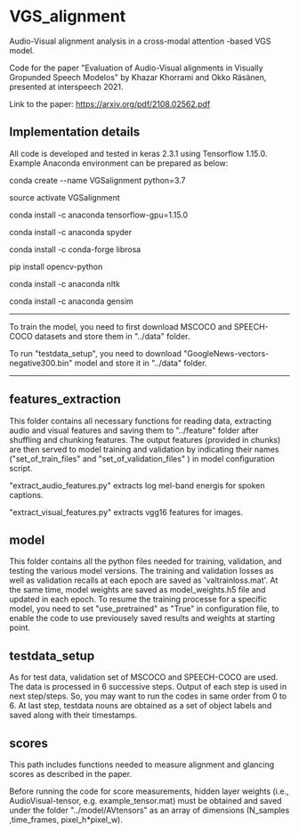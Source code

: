 

# VGS_alignment

Audio-Visual alignment analysis in a cross-modal attention -based VGS model.


Code for the paper "Evaluation of Audio-Visual alignments in Visually Gropunded Speech Modelos" by Khazar Khorrami and Okko Räsänen, presented at interspeech 2021.

Link to the paper: https://arxiv.org/pdf/2108.02562.pdf

## Implementation details

All code is developed and tested in keras 2.3.1 using Tensorflow 1.15.0. Example Anaconda environment can be prepared as below:

conda create --name VGSalignment python=3.7

source activate VGSalignment

conda install -c anaconda tensorflow-gpu=1.15.0

conda install -c anaconda spyder

conda install -c conda-forge librosa

pip install opencv-python

conda install -c anaconda nltk

conda install -c anaconda gensim

***

To train the model, you need to first download MSCOCO and SPEECH-COCO datasets and store them in "../data" folder.

To run "testdata_setup", you need to download "GoogleNews-vectors-negative300.bin" model and store it in "../data" folder.

***


## features_extraction

This folder contains all necessary functions for reading data, extracting audio and visual features and saving them to "../feature" folder after shuffling and chunking features. The output features (provided in chunks) are then served to model training and validation by indicating their names ("set_of_train_files" and "set_of_validation_files" ) in model configuration script.  

"extract_audio_features.py" extracts log mel-band energis for spoken captions.

"extract_visual_features.py" extracts vgg16 features for images.



## model

This folder contains all the python files needed for training, validation, and testing the various model versions.
The training and validation losses as well as validation recalls at each epoch are saved as 'valtrainloss.mat'. At the same time, model weights are saved as model_weights.h5 file and updated in each epoch. To resume the training processe for a specific model, you need to set "use_pretrained" as "True" in configuration file, to enable the code to use previousely saved results and weights at starting point. 

## testdata_setup

As for test data, validation set of MSCOCO and SPEECH-COCO are used. The data is processed in 6 successive steps. Output of each step is used in next step/steps. So, you may want to run the codes in same order from 0 to 6. At last step, testdata nouns are obtained as a set of object labels and saved along with their timestamps.


## scores

This path includes functions needed to measure alignment and glancing scores as described in the paper.

Before running the code for score measurements, hidden layer weights (i.e., AudioVisual-tensor, e.g. example_tensor.mat) must be obtained and saved under the folder "../model/AVtensors" as an array of dimensions (N_samples ,time_frames, pixel_h*pixel_w). 


